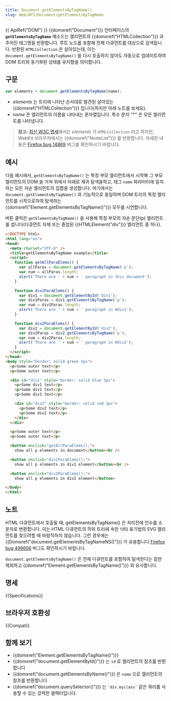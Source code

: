 ```yaml
---
title: Document.getElementsByTagName()
slug: Web/API/Document/getElementsByTagName
---
```


{{ ApiRef("DOM") }}
{{domxref("Document")}} 인터페이스의 **`getElementsByTagName`** 메소드는 엘리먼트의 {{domxref("HTMLCollection")}} 과 주어진 태그명을 반환합니다. 루트 노드를 포함해 전체 다큐먼트를 대상으로 검색됩니다. 반환된 `HTMLCollection` 은 살아있는데, 이는 `document.getElementsByTagName()` 을 다시 호출하지 않아도 자동으로 업데이트하여 DOM 트리와 동기화된 상태를 유지함을 의미합니다.

## 구문

```js
var elements = document.getElementsByTagName(name);
```

- _elements_ 는 트리에 나타난 순서대로 발견된 살아있는 {{domxref("HTMLCollection")}} 입니다(하지만 아래 노트를 보세요).
- _name_ 은 엘리먼트의 이름을 나타내는 문자열입니다. 특수 문자 "\*" 은 모든 엘리먼트를 나타냅니다.

> **참고:** [최신 W3C 명세](https://dvcs.w3.org/hg/domcore/raw-file/tip/Overview.html)에서는 _elements_ 가 `HTMLCollection` 라고 하지만, WebKit 브라우저에서는 {{domxref("NodeList")}} 를 반환합니다. 자세한 내용은 [Firefox bug 14869](https://bugzil.la/14869) 버그를 확인하시기 바랍니다.

## 예시

다음 예시에서, `getElementsByTagName()` 는 특정 부모 엘리먼트에서 시작해 그 부모 엘리먼트의 DOM 을 거쳐 위에서 아래로 재귀 탐색을하고, 태그 `name` 파라미터에 일치하는 모든 자손 엘리먼트의 집합을 생성합니다. 여기에서는 `document.getElementsByTagName()` 과 기능적으로 동일하며 DOM 트리의 특정 엘리먼트를 시작으로하여 탐색하는 {{domxref("Element.getElementsByTagName()")}} 모두를 시연합니다.

버튼 클릭은 `getElementsByTagName()` 을 사용해 특정 부모의 자손 문단(p) 엘리먼트를 셉니다(다큐먼트 자체 또는 중첩된 {{HTMLElement("div")}} 엘리먼트 중 하나).

```html
<!DOCTYPE html>
<html lang="en">
<head>
  <meta charset="UTF-8" />
  <title>getElementsByTagName example</title>
  <script>
    function getAllParaElems() {
      var allParas = document.getElementsByTagName('p');
      var num = allParas.length;
      alert('There are ' + num + ' paragraph in this document');
    }

    function div1ParaElems() {
      var div1 = document.getElementById('div1');
      var div1Paras = div1.getElementsByTagName('p');
      var num = div1Paras.length;
      alert('There are ' + num + ' paragraph in #div1');
    }

    function div2ParaElems() {
      var div2 = document.getElementById('div2');
      var div2Paras = div2.getElementsByTagName('p');
      var num = div2Paras.length;
      alert('There are ' + num + ' paragraph in #div2');
    }
  </script>
</head>
<body style="border: solid green 3px">
  <p>Some outer text</p>
  <p>Some outer text</p>

  <div id="div1" style="border: solid blue 3px">
    <p>Some div1 text</p>
    <p>Some div1 text</p>
    <p>Some div1 text</p>

    <div id="div2" style="border: solid red 3px">
      <p>Some div2 text</p>
      <p>Some div2 text</p>
    </div>
  </div>

  <p>Some outer text</p>
  <p>Some outer text</p>

  <button onclick="getAllParaElems();">
    show all p elements in document</button><br />

  <button onclick="div1ParaElems();">
    show all p elements in div1 element</button><br />

  <button onclick="div2ParaElems();">
    show all p elements in div2 element</button>

</body>
</html>
```

## 노트

HTML 다큐먼트에서 호출될 때, getElementsByTagName() 은 처리전에 인수를 소문자로 변환합니다. 이는 HTML 다큐먼트의 하위 트리에 속한 낙타 표기법의 SVG 엘리먼트를 찾으려할 때 바람직하지 않습니다. 그런 경우에는 {{Domxref("document.getElementsByTagNameNS()")}} 가 유용합니다.[Firefox bug 499656](https://bugzil.la/499656) 버그도 확인하시기 바랍니다.

`document.getElementsByTagName()` 은 전체 다큐먼트를 포함하여 탐색한다는 점만 제외하고 {{domxref("Element.getElementsByTagName()")}} 와 유사합니다.

## 명세

{{Specifications}}

## 브라우저 호환성

{{Compat}}

## 함께 보기

- {{domxref("Element.getElementsByTagName()")}}
- {{domxref("document.getElementById()")}} 는 `id` 로 엘리먼트의 참조를 반환합니다
- {{domxref("document.getElementsByName()")}} 은 `name` 으로 엘리먼트의 참조를 반환합니다
- {{domxref("document.querySelector()")}} 는 `'div.myclass'` 같은 쿼리를 사용할 수 있는 강력한 셀렉터입니다.
